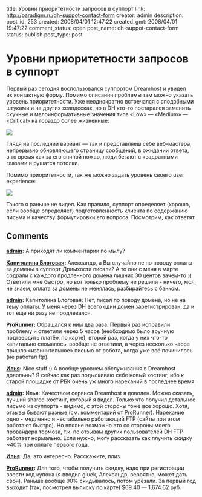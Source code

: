 title: Уровни приоритетности запросов в суппорт
link: http://paradigm.ru/dh-suppot-contact-form
creator: admin
description: 
post_id: 253
created: 2008/04/01 12:47:22
created_gmt: 2008/04/01 19:47:22
comment_status: open
post_name: dh-suppot-contact-form
status: publish
post_type: post

# Уровни приоритетности запросов в суппорт

Первый раз сегодня воспользовался суппортом Dreamhost и увидел их контактную форму. Помимо описания проблемы там можно указать уровень приоритетности. Уже неоднократно встречался с сподобными штуками и на других хелпдесках, но в DH кто-то постарался заменить скучные и малоинформативные значения типа «Low» — «Medium» — «Critical» на гораздо более жизненные:

![](/;-\)/2008/04/dh-support-priority.png)

Глядя на последний вариант — так и представляеш себе веб-мастера, непрерывно обновляющего страницу сообщений, в ожидании ответа, в то время как за его спиной пожар, люди бегают с квадратными глазами и рушатся потолки.

Помимо приоритетности, так же можно задать уровень своего user experience:

![](/;-\)/2008/04/dh-support-user-xp-level.png)

Такого я раньше не видел. Как правило, суппорт определяет (хорошо, если вообще определяет) подготовленность клиента по содержанию письма и качеству формулировки его вопроса. Посмотрим, как ответят.

## Comments

**[admin](#470 "2008/04/01 13:30:19"):** А приходят ли комментарии по мылу?

**[Капитолина Блоговая](#471 "2008/04/01 14:07:27"):** Александр, а Вы случайно не по поводу оплаты за домены в суппорт Дримхоста писали? А то они с меня в марте содрали с каждого продленного домена лишних 30 центов зачем-то :( Ответили мне быстро, но вот только проблему не решили - ничего, мол, не знаем, оплата за домены не менялась, разбирайтесь с банком.

**[admin](#472 "2008/04/01 14:28:23"):** Капитолина Блоговая: Нет, писал по поводу домена, но не на тему оплаты. У меня через DH всего один домен зарегистрирован, да и тот еще ни разу не продлевался.

**[ProRunner](#473 "2008/04/01 15:10:33"):** Обращался к ним два раза. Первый раз исправили проблему и ответили через 5 часов (необходимо было вручную подтвердить платёж по карте), второй раз, когда у них что-то капитально сломалось, вообще не ответили, а через несколько часов пришло «извинительное» письмо от робота, когда уже всё починилось (не работал ftp).

**[Илья](#476 "2008/04/02 03:51:32"):** Nice stuff :) А вообще уровнем обслуживания в Dreamhost довольны? Я сейчас как раз подыскиваю себе новый хостинг, ибо к старой площадке от РБК очень уж много нареканий в последнее время.

**[admin](#477 "2008/04/02 08:32:43"):** Илья: Качеством сервиса Dreamhost я доволен. Можно сказать, лучший shared-хостинг, который я видел. Только что получил детальное письмо из суппорта - видимо, с этой стороны тоже все хорошо. Хотя, отзывы бывают разные (см. комментарий от ProRunner). Нарекание одно - медленно и нестабильно работающий FTP (сайты при этом работают быстро). Но вполне возможно это со стороны моего провайдера тормоза, т.к. по отзывам других пользователей DH FTP работает нормально. Если нужно, могу рассказать как плучить скидку ~40% при оплате первого года.

**[Илья](#480 "2008/04/03 00:10:37"):** Да, это интересно. Расскажите, плиз.

**[ProRunner](#485 "2008/04/05 08:49:14"):** Для того, чтобы получить скидку, надо при регистрации ввести код купона (я вводил gluek, Александр, вероятно, может дать свой). Раньше вообще 90% скидывалось, потом урезали. За первый год выходит (так, посмотрел выписку по карте) $69.40 — 1,674.62 руб.


